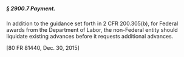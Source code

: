 ##### § 2900.7 Payment. #####

In addition to the guidance set forth in 2 CFR 200.305(b), for Federal awards from the Department of Labor, the non-Federal entity should liquidate existing advances before it requests additional advances.

[80 FR 81440, Dec. 30, 2015]